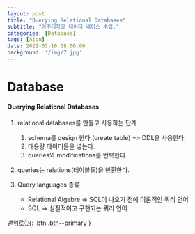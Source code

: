 ```yaml
---
layout: post
title: "Querying Relational Databases"
subtitle: "아주대학교 데이터 베이스 수업."
categories: [Database]
tags: [Ajou]
date: 2021-03-16 08:00:00
background: '/img/7.jpg'
---
```


# Database

#### Querying Relational Databases

1. relational databases를 만들고 사용하는 단계
    1. schema를 design 한다.(create table) => DDL을 사용한다.
    2. 대용량 데이터들을 넣는다.
    3. queries와 modifications를 반복한다. 
    
2. queries는 relations(테이블들)을 반환한다. 

3. Query languages 종류
    + Relational Algebre => SQL이 나오기 전에 이론적인 쿼리 언어
    + SQL => 실질적이고 구현되는 쿼리 언어

    

    
    
[맨위로👆](#){: .btn .btn--primary }
